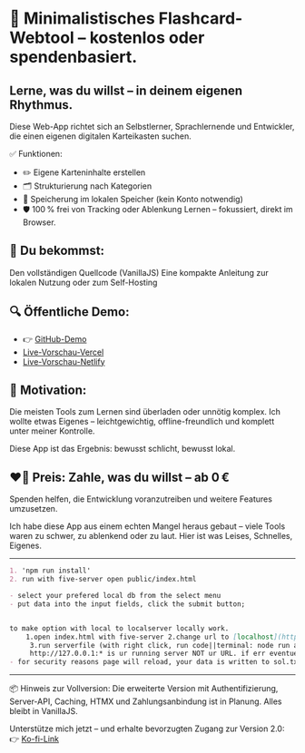 # 🧠 Minimalistisches Flashcard-Webtool – kostenlos oder spendenbasiert.
## Lerne, was du willst – in deinem eigenen Rhythmus.

 Diese Web-App richtet sich an Selbstlerner, Sprachlernende und Entwickler, die einen eigenen digitalen Karteikasten suchen.

✅ Funktionen:
- ✏️ Eigene Karteninhalte erstellen
- 🗂 Strukturierung nach Kategorien
- 💾 Speicherung im lokalen Speicher (kein Konto notwendig)
- 🛡 100 % frei von Tracking oder Ablenkung
Lernen – fokussiert, direkt im Browser.

## 🎁 Du bekommst:

Den vollständigen Quellcode (VanillaJS)
Eine kompakte Anleitung zur lokalen Nutzung oder zum Self-Hosting

## 🔍 Öffentliche Demo:

- 👉 [GitHub-Demo](https://github.com/HaSan1y/cards-demo) 
- [Live-Vorschau-Vercel](https://db-2-cards.vercel.app)
- [Live-Vorschau-Netlify](https://elegant-bubblegum-a62895.netlify.app)


## 💬 Motivation:

Die meisten Tools zum Lernen sind überladen oder unnötig komplex.
Ich wollte etwas Eigenes – leichtgewichtig, offline-freundlich und komplett unter meiner Kontrolle.

Diese App ist das Ergebnis: bewusst schlicht, bewusst lokal.


## ❤️💸 Preis: Zahle, was du willst – ab 0 €

Spenden helfen, die Entwicklung voranzutreiben und weitere Features umzusetzen.

Ich habe diese App aus einem echten Mangel heraus gebaut – viele Tools waren zu schwer, zu ablenkend oder zu laut. Hier ist was Leises, Schnelles, Eigenes.

_____________________________________________________________________________
```md
1. 'npm run install'
2. run with five-server open public/index.html 

- select your prefered local db from the select menu
- put data into the input fields, click the submit button;


to make option with local to localserver locally work.
    1.open index.html with five-server 2.change url to [localhost](http://localhost:5500/public/)
	 3.run serverfile (with right click, run code||terminal: node run api) api/server-crudfs2client.js   PORT->:3000
	 http://127.0.0.1:* is ur running server NOT ur URL. if err eventuelly del cookie/cache
- for security reasons page will reload, your data is written to sol.txt and sen.txt, and displayed when selecting server option
```
_____________________________________________________________________________
📦 Hinweis zur Vollversion:
Die erweiterte Version mit Authentifizierung, Server-API, Caching, HTMX und Zahlungsanbindung ist in Planung. Alles bleibt in VanillaJS.

Unterstütze mich jetzt – und erhalte bevorzugten Zugang zur Version 2.0:
👉 [Ko-fi-Link](https://ko-fi.com/s/dfd8ea3ff4)
